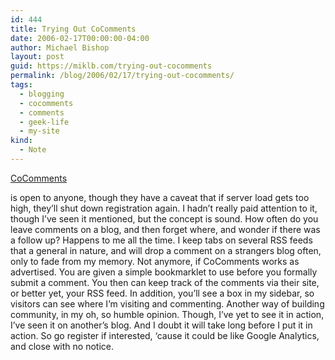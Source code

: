 ```yaml
---
id: 444
title: Trying Out CoComments
date: 2006-02-17T00:00:00-04:00
author: Michael Bishop
layout: post
guid: https://miklb.com/trying-out-cocomments
permalink: /blog/2006/02/17/trying-out-cocomments/
tags:
  - blogging
  - cocomments
  - comments
  - geek-life
  - my-site
kind:
  - Note
---
```

<p><a href="http://www.cocomment.com/">CoComments</a></p>
<p>is open to anyone, though they have a caveat that if server load gets too high, they’ll shut down registration again.  I hadn’t really paid attention to it, though I’ve seen it mentioned, but the concept is sound.  How often do you leave comments on a blog, and then forget where, and wonder if there was a follow up?  Happens to me all the time.  I keep tabs on several RSS feeds that a general in nature, and will drop a comment on a strangers blog often, only to fade from my memory.  Not anymore, if CoComments works as advertised.  You are given a simple bookmarklet to use before you formally submit a comment.  You then can keep track of the comments via their site, or better yet, your RSS feed.  In addition, you’ll see a box in my sidebar, so visitors can see where I’m visiting and commenting.  Another way of building community, in my oh, so humble opinion.  Though, I’ve yet to see it in action, I’ve seen it on another’s blog.  And I doubt it will take long before I put it in action.  So go register if interested, ‘cause it could be like Google Analytics, and close with no notice.</p>